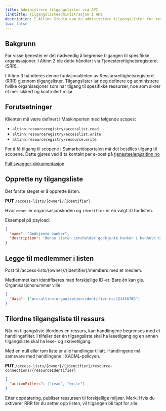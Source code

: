 ```yaml
---
title: Administrere tilgangslister via API
linktitle: Tilgangslisteadministrasjon i API
description: I Altinn Studio kan du administrere tilgangslister for ressurser i Altinn Ressursregister.
toc: false
---
```


## Bakgrunn

For visse tjenester er det nødvendig å begrense tilgangen til spesifikke organisasjoner. I Altinn 2 ble dette håndtert via Tjenesterettighetsregisteret (SRR).

I Altinn 3 håndteres denne funksjonaliteten av Ressursrettighetsregisteret (RRR) gjennom tilgangslister. Tilgangslister lar deg definere og administrere hvilke organisasjoner som har tilgang til spesifikke ressurser, noe som sikrer et mer sikkert og kontrollert miljø.

## Forutsetninger

Klienten må være definert i Maskinporten med følgende scopes:

- `altinn:resourceregistry/accesslist.read`
- `altinn:resourceregistry/accesslist.write`
- `altinn:resourceregistry/resource.write`

For å få tilgang til scopene i Samarbeidsportalen må det bestilles tilgang til scopene. Dette gjøres ved å ta kontakt per e-post på tjenesteeier@altinn.no

[Full swagger-dokumentasjon](https://docs.altinn.studio/api/resourceregistry/spec/#/)

## Opprette ny tilgangsliste

Det første steget er å opprette listen.

**PUT** `/access-lists/{owner}/{identifier}`

Hvor `owner` er organisasjonskoden og `identifier` er en valgt ID for listen.

Eksempel på payload:

```json
{
  "name": "Godkjente banker",
  "description": "Denne listen inneholder godkjente banker i henhold til regel 123"
}
```

## Legge til medlemmer i listen

Post til /access-lists/{owner}/{identifier}/members med et medlem.

Medlemmet kan identifiseres med forskjellige ID-er. Bare én kan gis. Organisasjonsnummer ville

```json
{
  "data": ["urn:altinn:organization:identifier-no:123456789"]
}
```

## Tilordne tilgangsliste til ressurs

Når en tilgangsliste tilordnes en ressurs, kan handlingene begrenses med et handlingsfilter. I tilfeller der én tilgangsliste skal ha lesetilgang og en annen tilgangsliste skal ha lese- og skrivetilgang.

Med en null eller tom liste er alle handlinger tillatt. Handlingene må samsvare med handlingene i XACML-policyen.

**PUT** `/access-lists/{owner}/{identifier}/resource-connections/{resourceIdentifier}`

```json
{
  "actionFilters": ["read", "write"]
}
```

Etter oppdatering, publiser ressursen til forskjellige miljøer. Merk: Hvis du aktiverer RRR før du setter opp listen, vil tilgangen bli tapt for alle.
